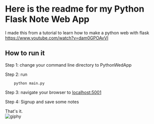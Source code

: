 # Here is the readme for my Python Flask Note Web App

I made this from a tutorial to learn how to make a python web with flask
<https://www.youtube.com/watch?v=dam0GPOAvVI>

## How to run it

Step 1: change your command line directory to PythonWedApp

Step 2: run

```
    python main.py
```

Step 3: navigate your browser to
<localhost:5001>

Step 4: Signup and save some notes

That's it.
<br />
![giphy](https://user-images.githubusercontent.com/13955327/161389848-90e1a75d-e54a-4a17-8893-485f0f22bddb.gif)
